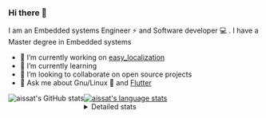 ### Hi there 👋

I am an Embedded systems Engineer ⚡️ and Software developer 💻 . I have a Master degree in Embedded systems
- 🔭 I’m currently working on [easy_localization](https://pub.dev/packages/easy_localization)
- 🌱 I’m currently learning 
- 👯 I’m looking to collaborate on open source projects
- 💬 Ask me about  Gnu/Linux 🐧 and [Flutter](https://flutter.dev) 

<a href="https://profile-summary-for-github.com/user/aissat">
  <img align="left" height="170px" src="https://github-readme-stats.vercel.app/api?username=aissat&show_icons=true&line_height=27&count_private=true&include_all_commits=true" alt="aissat's GitHub stats"/>
  <img src="https://github-readme-stats.vercel.app/api/top-langs/?username=aissat&hide_langs_below=5&layout=compact" alt="aissat's language stats"/>
</a>

<details>
<summary>Detailed stats</summary>
 

### 🧐 Waka Stats

<!--START_SECTION:waka-->
![Profile Views](http://img.shields.io/badge/Profile%20Views-2-blue)

![Lines of code](https://img.shields.io/badge/From%20Hello%20World%20I%27ve%20Written-341813%20lines%20of%20code-blue)

**🐱 My Github Data** 

> 🏆 317 Contributions in the Year 2021
 > 
> 📦 43.4 kB Used in Github's Storage 
 > 
> 💼 Opted to Hire
 > 
> 📜 144 Public Repositories 
 > 
> 🔑 14 Private Repositories  
 > 
**I'm a Night 🦉** 

```text
🌞 Morning    65 commits     ██░░░░░░░░░░░░░░░░░░░░░░░   9.46% 
🌆 Daytime    94 commits     ███░░░░░░░░░░░░░░░░░░░░░░   13.68% 
🌃 Evening    289 commits    ██████████░░░░░░░░░░░░░░░   42.07% 
🌙 Night      239 commits    ████████░░░░░░░░░░░░░░░░░   34.79%

```
📅 **I'm Most Productive on Tuesday** 

```text
Monday       67 commits     ██░░░░░░░░░░░░░░░░░░░░░░░   9.75% 
Tuesday      162 commits    ██████░░░░░░░░░░░░░░░░░░░   23.58% 
Wednesday    93 commits     ███░░░░░░░░░░░░░░░░░░░░░░   13.54% 
Thursday     89 commits     ███░░░░░░░░░░░░░░░░░░░░░░   12.95% 
Friday       85 commits     ███░░░░░░░░░░░░░░░░░░░░░░   12.37% 
Saturday     119 commits    ████░░░░░░░░░░░░░░░░░░░░░   17.32% 
Sunday       72 commits     ██░░░░░░░░░░░░░░░░░░░░░░░   10.48%

```


📊 **This Week I Spent My Time On** 

```text
⌚︎ Time Zone: Africa/Algiers

💬 Programming Languages: 
Dart                     15 hrs 3 mins       ███████████████████████░░   93.3% 
YAML                     31 mins             ░░░░░░░░░░░░░░░░░░░░░░░░░   3.23% 
JSON                     22 mins             ░░░░░░░░░░░░░░░░░░░░░░░░░   2.35% 
JavaScript               9 mins              ░░░░░░░░░░░░░░░░░░░░░░░░░   0.98% 
Other                    0 secs              ░░░░░░░░░░░░░░░░░░░░░░░░░   0.09%

🔥 Editors: 
VS Code                  16 hrs 8 mins       █████████████████████████   100.0%

💻 Operating System: 
Linux                    16 hrs 8 mins       █████████████████████████   100.0%

```

**I Mostly Code in Dart** 

```text
Dart                     19 repos            █████████░░░░░░░░░░░░░░░░   37.25% 
PHP                      4 repos             ██░░░░░░░░░░░░░░░░░░░░░░░   7.84% 
Vala                     4 repos             ██░░░░░░░░░░░░░░░░░░░░░░░   7.84% 
TypeScript               4 repos             ██░░░░░░░░░░░░░░░░░░░░░░░   7.84% 
C                        3 repos             █░░░░░░░░░░░░░░░░░░░░░░░░   5.88%

```


**Timeline**

![Chart not found](https://raw.githubusercontent.com/aissat/aissat/master/charts/bar_graph.png) 


<!--END_SECTION:waka-->

</details>
